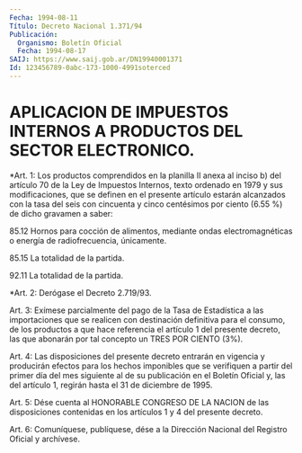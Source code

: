 ```yaml
---
Fecha: 1994-08-11
Título: Decreto Nacional 1.371/94
Publicación:
  Organismo: Boletín Oficial
  Fecha: 1994-08-17
SAIJ: https://www.saij.gob.ar/DN19940001371
Id: 123456789-0abc-173-1000-4991soterced
---
```

# APLICACION DE IMPUESTOS INTERNOS A PRODUCTOS DEL SECTOR ELECTRONICO.

<a id="1"></a>
*Art. 1: Los productos comprendidos en la planilla II anexa al inciso b) del  artículo 70 de la Ley de Impuestos Internos, texto  ordenado  en 1979 y  sus modificaciones,  que  se  definen  en  el  presente artículo estarán alcanzados con la tasa del seis con  cincuenta y cinco centésimos por ciento (6.55 %) de dicho  gravamen a saber:

85.12 Hornos para cocción de alimentos, mediante ondas electromagnéticas o energía de radiofrecuencia, únicamente.

85.15 La totalidad de la partida.

92.11 La totalidad de la partida.

<a id="2"></a>
*Art. 2: Derógase el Decreto 2.719/93.

<a id="3"></a>
Art. 3: Exímese parcialmente del pago de la Tasa de Estadística a las importaciones  que se realicen con destinación  definitiva para el consumo, de los productos a que hace referencia el artículo 1 del presente decreto, las que abonarán por tal concepto un TRES POR CIENTO (3%).

<a id="4"></a>
Art. 4: Las disposiciones del presente decreto entrarán en vigencia y producirán  efectos  para  los  hechos imponibles que se  verifiquen a partir del primer día del mes siguiente  al  de  su  publicación en el Boletín  Oficial y,  las del artículo 1, regirán  hasta el 31 de diciembre de 1995.

<a id="5"></a>
Art. 5: Dése cuenta al HONORABLE CONGRESO DE LA NACION de las disposiciones contenidas en los artículos 1 y 4 del presente  decreto.

<a id="6"></a>
Art. 6: Comuníquese, publíquese, dése a la Dirección Nacional  del Registro Oficial y archívese.